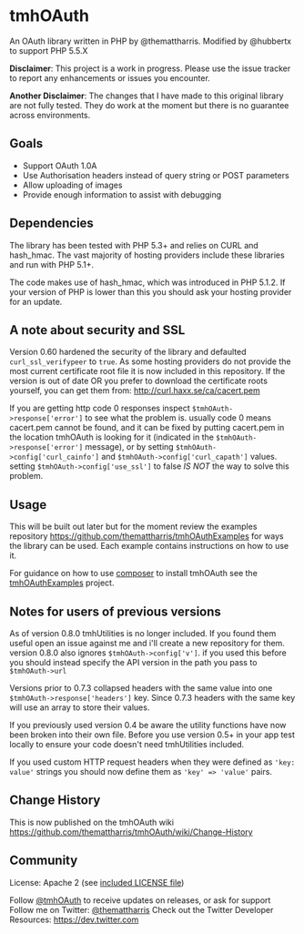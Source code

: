 # tmhOAuth

An OAuth library written in PHP by @themattharris. Modified by @hubbertx to support PHP 5.5.X

**Disclaimer**: This project is a work in progress. Please use the issue tracker
to report any enhancements or issues you encounter.

**Another Disclaimer**: The changes that I have made to this original library are not fully tested. They do work
at the moment but there is no guarantee across environments.

## Goals

- Support OAuth 1.0A
- Use Authorisation headers instead of query string or POST parameters
- Allow uploading of images
- Provide enough information to assist with debugging

## Dependencies

The library has been tested with PHP 5.3+ and relies on CURL and hash_hmac. The
vast majority of hosting providers include these libraries and run with PHP 5.1+.

The code makes use of hash_hmac, which was introduced in PHP 5.1.2. If your version
of PHP is lower than this you should ask your hosting provider for an update.

## A note about security and SSL

Version 0.60 hardened the security of the library and defaulted `curl_ssl_verifypeer` to `true`.
As some hosting providers do not provide the most current certificate root file
it is now included in this repository. If the version is out of date OR you prefer
to download the certificate roots yourself, you can get them
from: http://curl.haxx.se/ca/cacert.pem

If you are getting http code 0 responses inspect `$tmhOAuth->response['error']` to see what the
problem is. usually code 0 means cacert.pem cannot be found, and it can be fixed by putting cacert.pem
in the location tmhOAuth is looking for it (indicated in the `$tmhOAuth->response['error']` message), or
by setting `$tmhOAuth->config['curl_cainfo']` and `$tmhOAuth->config['curl_capath']` values. setting
`$tmhOAuth->config['use_ssl']` to false *IS NOT* the way to solve this problem.

## Usage

This will be built out later but for the moment review the examples repository
<https://github.com/themattharris/tmhOAuthExamples> for ways the library can be
used. Each example contains instructions on how to use it.

For guidance on how to use [composer](http://getcomposer.org) to install tmhOAuth see the
[tmhOAuthExamples](https://github.com/themattharris/tmhOAuthExamples) project.

## Notes for users of previous versions

As of version 0.8.0 tmhUtilities is no longer included. If you found them useful open an issue against me
and i'll create a new repository for them. version 0.8.0 also ignores `$tmhOAuth->config['v']`. if you used
this before you should instead specify the API version in the path you pass to `$tmhOAuth->url`

Versions prior to 0.7.3 collapsed headers with the same value into one
`$tmhOAuth->response['headers']` key. Since 0.7.3 headers with the same key will use an array
to store their values.

If you previously used version 0.4 be aware the utility functions
have now been broken into their own file. Before you use version 0.5+ in your app
test locally to ensure your code doesn't need tmhUtilities included.

If you used custom HTTP request headers when they were defined as `'key: value'` strings
you should now define them as `'key' => 'value'` pairs.

## Change History

This is now published on the tmhOAuth wiki <https://github.com/themattharris/tmhOAuth/wiki/Change-History>

## Community

License: Apache 2 (see [included LICENSE file](https://github.com/themattharris/tmhOAuth/blob/master/LICENSE))

Follow [@tmhOAuth](https://twitter.com/intent/follow?screen_name=tmhOAuth) to receive updates on releases, or ask for support
Follow me on Twitter: [@themattharris](https://twitter.com/intent/follow?screen_name=themattharris)
Check out the Twitter Developer Resources: <https://dev.twitter.com>